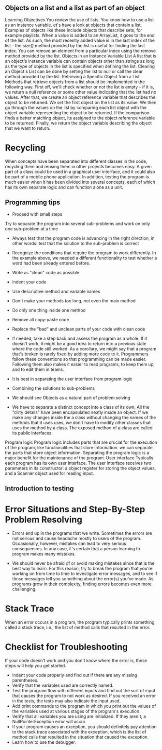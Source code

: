## Objects on a list and a list as part of an object

Learning Objectives
You review the use of lists.
You know how to use a list as an instance variable.
et's have a look at objects that contain a list. Examples of objects like these include objects that describe sets, for example playlists.
When a value is added to an ArrayList, it goes to the end of the list. As such, the most recently added value is in the last index of the list - the size() method provided by the list is useful for finding the last index. You can remove an element from a particular index using the remove method provided by the list.
Objects in an Instance Variable List
A list that is an object's instance variable can contain objects other than strings as long as the type of objects in the list is specified when defining the list. 
Clearing an Object's List can be done by setting the list to null or call the clear method provided by the list. 
Retrieving a Specific Object from a List
Methods that retrieve objects from a list should be implemented in the following way. First off, we'll check whether or not the list is empty - if it is, we return a null reference or some other value indicating that the list had no values. After that, we create an object reference variable that describes the object to be returned. We set the first object on the list as its value. We then go through the values on the list by comparing each list object with the object variable representing the object to be returned. If the comparison finds a better matching object, its assigned to the object reference variable to be returned. Finally, we return the object variable describing the object that we want to return.

# Recycling
When concepts have been separated into different classes in the code, recycling them and reusing them in other projects becomes easy. A given part of a class could be used in a graphical user interface, and it could also be part of a mobile phone application. In addition, testing the program is much easier when it has been divided into several concepts, each of which has its own separate logic and can function alone as a unit.

## Programming tips

- Proceed with small steps

Try to separate the program into several sub-problems and work on only one sub-problem at a time
- Always test that the program code is advancing in the right direction, in other words: test that the solution to the sub-problem is correct
- Recognize the conditions that require the program to work differently. In the example above, we needed a different functionality to test whether a word had been already entered before.
- Write as "clean" code as possible
- Indent your code
- Use descriptive method and variable names
- Don't make your methods too long, not even the main method
- Do only one thing inside one method
- Remove all copy-paste code
- Replace the "bad" and unclean parts of your code with clean code
- If needed, take a step back and assess the program as a whole. If it doesn't work, it might be a good idea to return into a previous state where the code still worked. As a corollary, we might say that a program that's broken is rarely fixed by adding more code to it.
Programmers follow these conventions so that programming can be made easier. Following them also makes it easier to read programs, to keep them up, and to edit them in teams.

- It is best in separating the user interface from program logic
- Combining the solutions to sub-problems
- We should see Objects as a natural part of problem solving
- We have to separate a distinct concept into a class of its own, All the "dirty details" have been encapsulated neatly inside an object. If we make any changes inside the a class without changing the names of the methods that it uses uses, we don't have to modify other classes that uses the method by a class. The exposed method of a class are called its public interfaces.

Program logic
Program logic includes parts that are crucial for the execution of the program, like functionalities that store information. we can separate the parts that store object information. Separating the program logic is a major benefit for the maintenance of the program.
User interface
Typically each program has its own user interface. The user interface receives two parameters in its constructor: a object register for storing the object values, and a Scanner object used for reading input.

## Introduction to testing
# Error Situations and Step-By-Step Problem Resolving
- Errors end up in the programs that we write. Sometimes the errors are not serious and cause headache mostly to users of the program. Occasionally, however, mistakes can lead to very serious consequences. In any case, it's certain that a person learning to program makes many mistakes.

- We should never be afraid of or avoid making mistakes since that is the best way to learn. For this reason, try to break the program that you're working on from time to time to investigate error messages, and to see if those messages tell you something about the error(s) you've made.
As programs grow in their complexity, finding errors becomes even more challenging.

# Stack Trace
When an error occurs in a program, the program typically prints something called a stack trace, i.e., the list of method calls that resulted in the error. 

# Checklist for Troubleshooting
If your code doesn't work and you don't know where the error is, these steps will help you get started.

- Indent your code properly and find out if there are any missing parentheses.
- Verify that the variables used are correctly named.
- Test the program flow with different inputs and find out the sort of input that causes the program to not work as desired. If you received an error in the tests, the tests may also indicate the input used.
- Add print commands to the program in which you print out the values of the variables used at various stages of the program's execution.
- Verify that all variables you are using are initialized. If they aren't, a NullPointerException error will occur.
- If your program causes an exception, you should definitely pay attention to the stack trace associated with the exception, which is the list of method calls that resulted in the situation that caused the exception.
- Learn how to use the debugger. 